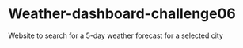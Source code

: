 # Weather-dashboard-challenge06
Website to search for a 5-day weather forecast for a selected city 

